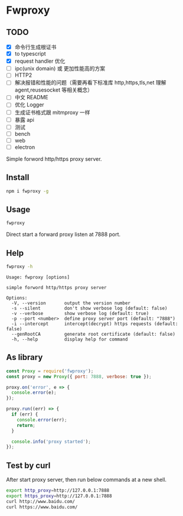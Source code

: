 # Fwproxy

## TODO

- [x] 命令行生成根证书
- [x] to typescript
- [x] request handler 优化
- [ ] ipc(unix domain) 或 更加性能高的方案
- [ ] HTTP2
- [ ] 解决报错和性能的问题（需要再看下标准库 http,https,tls,net 理解 agent,reusesocket 等相关概念）
- [ ] 中文 README
- [ ] 优化 Logger
- [ ] 生成证书格式跟 mitmproxy 一样
- [ ] 暴露 api
- [ ] 测试
- [ ] bench
- [ ] web
- [ ] electron

Simple forword http/https proxy server.

## Install

```sh
npm i fwproxy -g
```

## Usage

```sh
fwproxy
```

Direct start a forward proxy listen at 7888 port.

## Help

```sh
fwproxy -h
```

```
Usage: fwproxy [options]

simple forword http/https proxy server

Options:
  -V, --version       output the version number
  -s --silent         don't show verbose log (default: false)
  -v --verbose        show verbose log (default: true)
  -p --port <number>  define proxy server port (default: "7888")
  -i --intercept      intercept(decrypt) https requests (default: false)
  --genRootCA         generate root certificate (default: false)
  -h, --help          display help for command
```

## As library

```javascript
const Proxy = require('fwproxy');
const proxy = new Proxy({ port: 7888, verbose: true });

proxy.on('error', e => {
  console.error(e);
});

proxy.run((err) => {
  if (err) {
    console.error(err);
    return;
  }

  console.info('proxy started');
});
```

## Test by curl

After start proxy server, then run below commands at a new shell.

```sh
export http_proxy=http://127.0.0.1:7888
export https_proxy=http://127.0.0.1:7888
curl http://www.baidu.com/
curl https://www.baidu.com/
```

